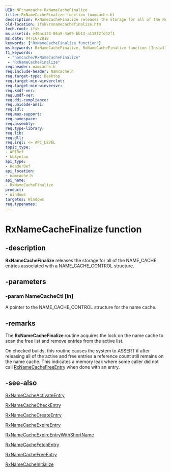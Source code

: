 ```yaml
---
UID: NF:namcache.RxNameCacheFinalize
title: RxNameCacheFinalize function (namcache.h)
description: RxNameCacheFinalize releases the storage for all of the NAME_CACHE entries associated with a NAME_CACHE_CONTROL structure.
old-location: ifsk\rxnamecachefinalize.htm
tech.root: ifsk
ms.assetid: e40ac123-86a9-4a69-bb13-a118f2fd42f1
ms.date: 04/16/2018
keywords: ["RxNameCacheFinalize function"]
ms.keywords: RxNameCacheFinalize, RxNameCacheFinalize function [Installable File System Drivers], ifsk.rxnamecachefinalize, namcache/RxNameCacheFinalize, rxref_34ec3c3b-20b2-425a-8d12-4a2d685ffb2f.xml
f1_keywords:
 - "namcache/RxNameCacheFinalize"
 - "RxNameCacheFinalize"
req.header: namcache.h
req.include-header: Namcache.h
req.target-type: Desktop
req.target-min-winverclnt: 
req.target-min-winversvr: 
req.kmdf-ver: 
req.umdf-ver: 
req.ddi-compliance: 
req.unicode-ansi: 
req.idl: 
req.max-support: 
req.namespace: 
req.assembly: 
req.type-library: 
req.lib: 
req.dll: 
req.irql: <= APC_LEVEL
topic_type:
- APIRef
- kbSyntax
api_type:
- HeaderDef
api_location:
- namcache.h
api_name:
- RxNameCacheFinalize
product:
- Windows
targetos: Windows
req.typenames: 
---
```


# RxNameCacheFinalize function


## -description


<b>RxNameCacheFinalize</b> releases the storage for all of the NAME_CACHE entries associated with a NAME_CACHE_CONTROL structure.


## -parameters




### -param NameCacheCtl [in]

A pointer to the NAME_CACHE_CONTROL structure for the name cache.


## -remarks



The <b>RxNameCacheFinalize </b>routine acquires the lock on the name cache to scan the free list and remove entries from the active list. 

On checked builds, this routine causes the system to ASSERT if after releasing all of the active and free entries a reference count still remains on the name cache. This indicates a memory leak where some caller did not call <a href="https://docs.microsoft.com/windows-hardware/drivers/ddi/namcache/nf-namcache-rxnamecachefreeentry">RxNameCacheFreeEntry</a> when done with an entry.




## -see-also




<a href="https://docs.microsoft.com/windows-hardware/drivers/ddi/namcache/nf-namcache-rxnamecacheactivateentry">RxNameCacheActivateEntry</a>



<a href="https://docs.microsoft.com/windows-hardware/drivers/ddi/namcache/nf-namcache-rxnamecachecheckentry">RxNameCacheCheckEntry</a>



<a href="https://docs.microsoft.com/windows-hardware/drivers/ddi/namcache/nf-namcache-rxnamecachecreateentry">RxNameCacheCreateEntry</a>



<a href="https://docs.microsoft.com/windows-hardware/drivers/ddi/namcache/nf-namcache-rxnamecacheexpireentry">RxNameCacheExpireEntry</a>



<a href="https://docs.microsoft.com/windows-hardware/drivers/ddi/namcache/nf-namcache-rxnamecacheexpireentrywithshortname">RxNameCacheExpireEntryWithShortName</a>



<a href="https://docs.microsoft.com/windows-hardware/drivers/ddi/namcache/nf-namcache-rxnamecachefetchentry">RxNameCacheFetchEntry</a>



<a href="https://docs.microsoft.com/windows-hardware/drivers/ddi/namcache/nf-namcache-rxnamecachefreeentry">RxNameCacheFreeEntry</a>



<a href="https://docs.microsoft.com/windows-hardware/drivers/ddi/namcache/nf-namcache-rxnamecacheinitialize">RxNameCacheInitialize</a>
 

 

